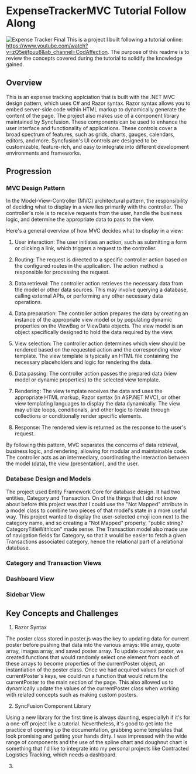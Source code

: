 # ExpenseTrackerMVC Tutorial Follow Along
![Expense Tracker Final](http://g.recordit.co/a13zsBbwCf.gif)
This is a project I built following a tutorial online: https://www.youtube.com/watch?v=zQ5eijfpuu8&ab_channel=CodAffection. The purpose of this readme is to review the concepts covered during the tutorial to solidify the knowledge gained.

## Overview

This is an expense tracking applciation that is built with the .NET MVC design pattern, which uses C# and Razor syntax. Razor syntax allows you to embed server-side code within HTML markup to dynamically generate the content of the page. The project also makes use of a component library maintained by Syncfusion. These components can be used to enhance the user interface and functionality of applications. These controls cover a broad spectrum of features, such as grids, charts, gauges, calendars, editors, and more. Syncfusion's UI controls are designed to be customizable, feature-rich, and easy to integrate into different development environments and frameworks.

## Progression

### MVC Design Pattern

In the Model-View-Controller (MVC) architectural pattern, the responsibility of deciding what to display in a view lies primarily with the controller. The controller's role is to receive requests from the user, handle the business logic, and determine the appropriate data to pass to the view.

Here's a general overview of how MVC decides what to display in a view:

1. User interaction: The user initiates an action, such as submitting a form or clicking a link, which triggers a request to the controller.

2. Routing: The request is directed to a specific controller action based on the configured routes in the application. The action method is responsible for processing the request.

3. Data retrieval: The controller action retrieves the necessary data from the model or other data sources. This may involve querying a database, calling external APIs, or performing any other necessary data operations.

4. Data preparation: The controller action prepares the data by creating an instance of the appropriate view model or by populating dynamic properties on the ViewBag or ViewData objects. The view model is an object specifically designed to hold the data required by the view.

5. View selection: The controller action determines which view should be rendered based on the requested action and the corresponding view template. The view template is typically an HTML file containing the necessary placeholders and logic for rendering the data.

6. Data passing: The controller action passes the prepared data (view model or dynamic properties) to the selected view template.

7. Rendering: The view template receives the data and uses the appropriate HTML markup, Razor syntax (in ASP.NET MVC), or other view templating languages to display the data dynamically. The view may utilize loops, conditionals, and other logic to iterate through collections or conditionally render specific elements.

8. Response: The rendered view is returned as the response to the user's request.

By following this pattern, MVC separates the concerns of data retrieval, business logic, and rendering, allowing for modular and maintainable code. The controller acts as an intermediary, coordinating the interaction between the model (data), the view (presentation), and the user.

### Database Design and Models

The project used Entity Framework Core for database design. It had two entities, Category and Transaction. On of the things that I did not know about before this project was that I could use the "Not Mapped" attribute in a model class to combine two pieces of that model's  state in a more useful way. This project wanted to display the user-selected emoji icon next to the category name, and so creating a "Not Mapped" property, "public string? CategoryTitleWithIcon" made sense. The Transaction model also made use of navigation fields for Category, so that it would be easier to fetch a given Transactions associated category, hence the relational part of a relational database.

### Category and Transaction Views



### Dashboard View

### Sidebar View


## Key Concepts and Challenges

1. Razor Syntax

The poster class stored in poster.js was the key to updating data for current poster before pushing that data into the various arrays: title array, quote array, images array, and saved poster array. To update current poster, we created functions that would randomly select one element from each of these arrays to become properties of the currentPoster object, an instantiation of the poster class. Once we had acquired values for each of currentPoster's keys, we could run a function that would return the currentPoster to the main section of the page.  This also allowed us to dynamically update the values of the currentPoster class when working with related concepts such as making custom posters.

2. SyncFusion Component Library

Using a new library for the first time is always daunting, especiallyh if it's for a one-off project like a tutorial. Nevertheless, it's good to get into the practice of opening up the documentation, grabbing some templates that look promising and getting your hands dirty. I was impressed with the wide range of components and the use of the spline chart and doughnut chart is something that I'd like to integrate into my personal projects like Contracted Logistics Tracking, which needs a dashboard.

3. 
